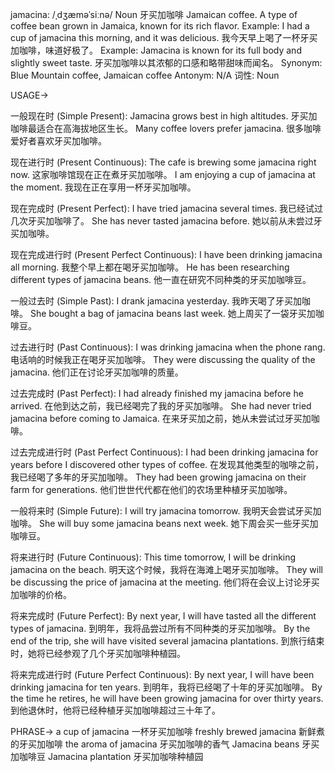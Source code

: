 jamacina: /ˌdʒæməˈsiːnə/
Noun
牙买加咖啡
Jamaican coffee.  A type of coffee bean grown in Jamaica, known for its rich flavor.
Example: I had a cup of jamacina this morning, and it was delicious. 我今天早上喝了一杯牙买加咖啡，味道好极了。
Example: Jamacina is known for its full body and slightly sweet taste. 牙买加咖啡以其浓郁的口感和略带甜味而闻名。
Synonym: Blue Mountain coffee, Jamaican coffee
Antonym: N/A
词性: Noun


USAGE->

一般现在时 (Simple Present):
Jamacina grows best in high altitudes. 牙买加咖啡最适合在高海拔地区生长。
Many coffee lovers prefer jamacina. 很多咖啡爱好者喜欢牙买加咖啡。

现在进行时 (Present Continuous):
The cafe is brewing some jamacina right now.  这家咖啡馆现在正在煮牙买加咖啡。
I am enjoying a cup of jamacina at the moment. 我现在正在享用一杯牙买加咖啡。

现在完成时 (Present Perfect):
I have tried jamacina several times. 我已经试过几次牙买加咖啡了。
She has never tasted jamacina before. 她以前从未尝过牙买加咖啡。

现在完成进行时 (Present Perfect Continuous):
I have been drinking jamacina all morning. 我整个早上都在喝牙买加咖啡。
He has been researching different types of jamacina beans. 他一直在研究不同种类的牙买加咖啡豆。


一般过去时 (Simple Past):
I drank jamacina yesterday. 我昨天喝了牙买加咖啡。
She bought a bag of jamacina beans last week. 她上周买了一袋牙买加咖啡豆。

过去进行时 (Past Continuous):
I was drinking jamacina when the phone rang.  电话响的时候我正在喝牙买加咖啡。
They were discussing the quality of the jamacina. 他们正在讨论牙买加咖啡的质量。


过去完成时 (Past Perfect):
I had already finished my jamacina before he arrived. 在他到达之前，我已经喝完了我的牙买加咖啡。
She had never tried jamacina before coming to Jamaica. 在来牙买加之前，她从未尝试过牙买加咖啡。


过去完成进行时 (Past Perfect Continuous):
I had been drinking jamacina for years before I discovered other types of coffee. 在发现其他类型的咖啡之前，我已经喝了多年的牙买加咖啡。
They had been growing jamacina on their farm for generations. 他们世世代代都在他们的农场里种植牙买加咖啡。


一般将来时 (Simple Future):
I will try jamacina tomorrow. 我明天会尝试牙买加咖啡。
She will buy some jamacina beans next week. 她下周会买一些牙买加咖啡豆。

将来进行时 (Future Continuous):
This time tomorrow, I will be drinking jamacina on the beach. 明天这个时候，我将在海滩上喝牙买加咖啡。
They will be discussing the price of jamacina at the meeting. 他们将在会议上讨论牙买加咖啡的价格。


将来完成时 (Future Perfect):
By next year, I will have tasted all the different types of jamacina. 到明年，我将品尝过所有不同种类的牙买加咖啡。
By the end of the trip, she will have visited several jamacina plantations. 到旅行结束时，她将已经参观了几个牙买加咖啡种植园。


将来完成进行时 (Future Perfect Continuous):
By next year, I will have been drinking jamacina for ten years. 到明年，我将已经喝了十年的牙买加咖啡。
By the time he retires, he will have been growing jamacina for over thirty years. 到他退休时，他将已经种植牙买加咖啡超过三十年了。


PHRASE->
a cup of jamacina 一杯牙买加咖啡
freshly brewed jamacina  新鲜煮的牙买加咖啡
the aroma of jamacina  牙买加咖啡的香气
Jamacina beans 牙买加咖啡豆
Jamacina plantation 牙买加咖啡种植园

